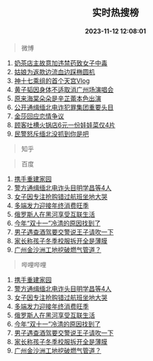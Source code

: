 <div align="center"><h2>实时热搜榜</h2><h4>2023-11-12 12:08:01</h4></div>

> 微博  

1. [奶茶店主故意加违禁药致女子中毒](https://s.weibo.com/weibo?q=%23%E5%A5%B6%E8%8C%B6%E5%BA%97%E4%B8%BB%E6%95%85%E6%84%8F%E5%8A%A0%E8%BF%9D%E7%A6%81%E8%8D%AF%E8%87%B4%E5%A5%B3%E5%AD%90%E4%B8%AD%E6%AF%92%23&t=31&band_rank=1&Refer=top)<br />
2. [姑娘为返款边流血边踩椭圆机](https://s.weibo.com/weibo?q=%23%E5%A7%91%E5%A8%98%E4%B8%BA%E8%BF%94%E6%AC%BE%E8%BE%B9%E6%B5%81%E8%A1%80%E8%BE%B9%E8%B8%A9%E6%A4%AD%E5%9C%86%E6%9C%BA%23&t=31&band_rank=2&Refer=top)<br />
3. [神十七乘组的首个天宫Vlog](https://s.weibo.com/weibo?q=%23%E7%A5%9E%E5%8D%81%E4%B8%83%E4%B9%98%E7%BB%84%E7%9A%84%E9%A6%96%E4%B8%AA%E5%A4%A9%E5%AE%ABVlog%23&t=31&band_rank=3&Refer=top)<br />
4. [黄子韬因身体不适取消广州场演唱会](https://s.weibo.com/weibo?q=%23%E9%BB%84%E5%AD%90%E9%9F%AC%E5%9B%A0%E8%BA%AB%E4%BD%93%E4%B8%8D%E9%80%82%E5%8F%96%E6%B6%88%E5%B9%BF%E5%B7%9E%E5%9C%BA%E6%BC%94%E5%94%B1%E4%BC%9A%23&t=31&band_rank=4&Refer=top)<br />
5. [原来海棠朵朵是辛芷蕾本色出演](https://s.weibo.com/weibo?q=%E5%8E%9F%E6%9D%A5%E6%B5%B7%E6%A3%A0%E6%9C%B5%E6%9C%B5%E6%98%AF%E8%BE%9B%E8%8A%B7%E8%95%BE%E6%9C%AC%E8%89%B2%E5%87%BA%E6%BC%94&t=31&band_rank=5&Refer=top)<br />
6. [公开通缉缅北电诈犯罪集团重要头目](https://s.weibo.com/weibo?q=%23%E5%85%AC%E5%BC%80%E9%80%9A%E7%BC%89%E7%BC%85%E5%8C%97%E7%94%B5%E8%AF%88%E7%8A%AF%E7%BD%AA%E9%9B%86%E5%9B%A2%E9%87%8D%E8%A6%81%E5%A4%B4%E7%9B%AE%23&t=31&band_rank=6&Refer=top)<br />
7. [金莎回应恋情争议](https://s.weibo.com/weibo?q=%23%E9%87%91%E8%8E%8E%E5%9B%9E%E5%BA%94%E6%81%8B%E6%83%85%E4%BA%89%E8%AE%AE%23&t=31&band_rank=7&Refer=top)<br />
8. [顾客吐槽火锅店6元一份娃娃菜仅4片](https://s.weibo.com/weibo?q=%23%E9%A1%BE%E5%AE%A2%E5%90%90%E6%A7%BD%E7%81%AB%E9%94%85%E5%BA%976%E5%85%83%E4%B8%80%E4%BB%BD%E5%A8%83%E5%A8%83%E8%8F%9C%E4%BB%854%E7%89%87%23&t=31&band_rank=8&Refer=top)<br />
9. [民警怒斥缅北没抓到你是吧](https://s.weibo.com/weibo?q=%23%E6%B0%91%E8%AD%A6%E6%80%92%E6%96%A5%E7%BC%85%E5%8C%97%E6%B2%A1%E6%8A%93%E5%88%B0%E4%BD%A0%E6%98%AF%E5%90%A7%23&t=31&band_rank=9&Refer=top)<br />

> 知乎  


> 百度  

1. [携手重建家园](https://www.baidu.com/s?wd=%E6%90%BA%E6%89%8B%E9%87%8D%E5%BB%BA%E5%AE%B6%E5%9B%AD&sa=fyb_news&rsv_dl=fyb_news)<br />
2. [警方通缉缅北电诈头目明学昌等4人](https://www.baidu.com/s?wd=%E8%AD%A6%E6%96%B9%E9%80%9A%E7%BC%89%E7%BC%85%E5%8C%97%E7%94%B5%E8%AF%88%E5%A4%B4%E7%9B%AE%E6%98%8E%E5%AD%A6%E6%98%8C%E7%AD%894%E4%BA%BA&sa=fyb_news&rsv_dl=fyb_news)<br />
3. [女子因专注抢购错过航班坐地大哭](https://www.baidu.com/s?wd=%E5%A5%B3%E5%AD%90%E5%9B%A0%E4%B8%93%E6%B3%A8%E6%8A%A2%E8%B4%AD%E9%94%99%E8%BF%87%E8%88%AA%E7%8F%AD%E5%9D%90%E5%9C%B0%E5%A4%A7%E5%93%AD&sa=fyb_news&rsv_dl=fyb_news)<br />
4. [多端发力迎接年终消费旺季](https://www.baidu.com/s?wd=%E5%A4%9A%E7%AB%AF%E5%8F%91%E5%8A%9B%E8%BF%8E%E6%8E%A5%E5%B9%B4%E7%BB%88%E6%B6%88%E8%B4%B9%E6%97%BA%E5%AD%A3&sa=fyb_news&rsv_dl=fyb_news)<br />
5. [俄罗斯人在黑河享受互联生活](https://www.baidu.com/s?wd=%E4%BF%84%E7%BD%97%E6%96%AF%E4%BA%BA%E5%9C%A8%E9%BB%91%E6%B2%B3%E4%BA%AB%E5%8F%97%E4%BA%92%E8%81%94%E7%94%9F%E6%B4%BB&sa=fyb_news&rsv_dl=fyb_news)<br />
6. [今年“双十一”冷清的原因找到了](https://www.baidu.com/s?wd=%E4%BB%8A%E5%B9%B4%E2%80%9C%E5%8F%8C%E5%8D%81%E4%B8%80%E2%80%9D%E5%86%B7%E6%B8%85%E7%9A%84%E5%8E%9F%E5%9B%A0%E6%89%BE%E5%88%B0%E4%BA%86&sa=fyb_news&rsv_dl=fyb_news)<br />
7. [男子遇查酒驾要交警说王子请吹一下](https://www.baidu.com/s?wd=%E7%94%B7%E5%AD%90%E9%81%87%E6%9F%A5%E9%85%92%E9%A9%BE%E8%A6%81%E4%BA%A4%E8%AD%A6%E8%AF%B4%E7%8E%8B%E5%AD%90%E8%AF%B7%E5%90%B9%E4%B8%80%E4%B8%8B&sa=fyb_news&rsv_dl=fyb_news)<br />
8. [家长称孩子冬季校服拆开全是薄膜](https://www.baidu.com/s?wd=%E5%AE%B6%E9%95%BF%E7%A7%B0%E5%AD%A9%E5%AD%90%E5%86%AC%E5%AD%A3%E6%A0%A1%E6%9C%8D%E6%8B%86%E5%BC%80%E5%85%A8%E6%98%AF%E8%96%84%E8%86%9C&sa=fyb_news&rsv_dl=fyb_news)<br />
9. [广州金沙洲工地挖破燃气管道？](https://www.baidu.com/s?wd=%E5%B9%BF%E5%B7%9E%E9%87%91%E6%B2%99%E6%B4%B2%E5%B7%A5%E5%9C%B0%E6%8C%96%E7%A0%B4%E7%87%83%E6%B0%94%E7%AE%A1%E9%81%93%EF%BC%9F&sa=fyb_news&rsv_dl=fyb_news)<br />

> 哔哩哔哩  

1. [携手重建家园](https://www.baidu.com/s?wd=%E6%90%BA%E6%89%8B%E9%87%8D%E5%BB%BA%E5%AE%B6%E5%9B%AD&sa=fyb_news&rsv_dl=fyb_news)<br />
2. [警方通缉缅北电诈头目明学昌等4人](https://www.baidu.com/s?wd=%E8%AD%A6%E6%96%B9%E9%80%9A%E7%BC%89%E7%BC%85%E5%8C%97%E7%94%B5%E8%AF%88%E5%A4%B4%E7%9B%AE%E6%98%8E%E5%AD%A6%E6%98%8C%E7%AD%894%E4%BA%BA&sa=fyb_news&rsv_dl=fyb_news)<br />
3. [女子因专注抢购错过航班坐地大哭](https://www.baidu.com/s?wd=%E5%A5%B3%E5%AD%90%E5%9B%A0%E4%B8%93%E6%B3%A8%E6%8A%A2%E8%B4%AD%E9%94%99%E8%BF%87%E8%88%AA%E7%8F%AD%E5%9D%90%E5%9C%B0%E5%A4%A7%E5%93%AD&sa=fyb_news&rsv_dl=fyb_news)<br />
4. [多端发力迎接年终消费旺季](https://www.baidu.com/s?wd=%E5%A4%9A%E7%AB%AF%E5%8F%91%E5%8A%9B%E8%BF%8E%E6%8E%A5%E5%B9%B4%E7%BB%88%E6%B6%88%E8%B4%B9%E6%97%BA%E5%AD%A3&sa=fyb_news&rsv_dl=fyb_news)<br />
5. [俄罗斯人在黑河享受互联生活](https://www.baidu.com/s?wd=%E4%BF%84%E7%BD%97%E6%96%AF%E4%BA%BA%E5%9C%A8%E9%BB%91%E6%B2%B3%E4%BA%AB%E5%8F%97%E4%BA%92%E8%81%94%E7%94%9F%E6%B4%BB&sa=fyb_news&rsv_dl=fyb_news)<br />
6. [今年“双十一”冷清的原因找到了](https://www.baidu.com/s?wd=%E4%BB%8A%E5%B9%B4%E2%80%9C%E5%8F%8C%E5%8D%81%E4%B8%80%E2%80%9D%E5%86%B7%E6%B8%85%E7%9A%84%E5%8E%9F%E5%9B%A0%E6%89%BE%E5%88%B0%E4%BA%86&sa=fyb_news&rsv_dl=fyb_news)<br />
7. [男子遇查酒驾要交警说王子请吹一下](https://www.baidu.com/s?wd=%E7%94%B7%E5%AD%90%E9%81%87%E6%9F%A5%E9%85%92%E9%A9%BE%E8%A6%81%E4%BA%A4%E8%AD%A6%E8%AF%B4%E7%8E%8B%E5%AD%90%E8%AF%B7%E5%90%B9%E4%B8%80%E4%B8%8B&sa=fyb_news&rsv_dl=fyb_news)<br />
8. [家长称孩子冬季校服拆开全是薄膜](https://www.baidu.com/s?wd=%E5%AE%B6%E9%95%BF%E7%A7%B0%E5%AD%A9%E5%AD%90%E5%86%AC%E5%AD%A3%E6%A0%A1%E6%9C%8D%E6%8B%86%E5%BC%80%E5%85%A8%E6%98%AF%E8%96%84%E8%86%9C&sa=fyb_news&rsv_dl=fyb_news)<br />
9. [广州金沙洲工地挖破燃气管道？](https://www.baidu.com/s?wd=%E5%B9%BF%E5%B7%9E%E9%87%91%E6%B2%99%E6%B4%B2%E5%B7%A5%E5%9C%B0%E6%8C%96%E7%A0%B4%E7%87%83%E6%B0%94%E7%AE%A1%E9%81%93%EF%BC%9F&sa=fyb_news&rsv_dl=fyb_news)<br />
